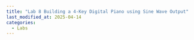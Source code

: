 ```yaml
---
title: "Lab 8 Building a 4-Key Digital Piano using Sine Wave Output"
last_modified_at: 2025-04-14
categories:
  - Labs
---
```

